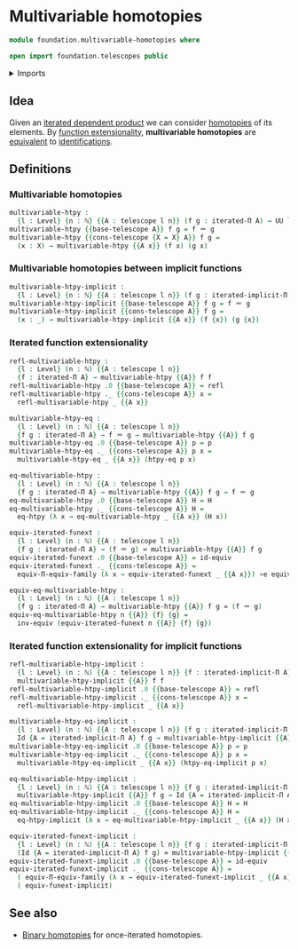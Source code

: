 # Multivariable homotopies

```agda
module foundation.multivariable-homotopies where

open import foundation.telescopes public
```

<details><summary>Imports</summary>

```agda
open import elementary-number-theory.natural-numbers

open import foundation.equivalences
open import foundation.function-extensionality
open import foundation.homotopies
open import foundation.iterated-dependent-product-types
open import foundation.universe-levels

open import foundation-core.functoriality-dependent-function-types
open import foundation-core.identity-types
```

</details>

## Idea

Given an
[iterated dependent product](foundation.iterated-dependent-product-types.md) we
can consider [homotopies](foundation-core.homotopies.md) of its elements. By
[function extensionality](foundation.function-extensionality.md),
**multivariable homotopies** are [equivalent](foundation-core.equivalences.md)
to [identifications](foundation-core.identity-types.md).

## Definitions

### Multivariable homotopies

```agda
multivariable-htpy :
  {l : Level} {n : ℕ} {{A : telescope l n}} (f g : iterated-Π A) → UU l
multivariable-htpy {{base-telescope A}} f g = f ＝ g
multivariable-htpy {{cons-telescope {X = X} A}} f g =
  (x : X) → multivariable-htpy {{A x}} (f x) (g x)
```

### Multivariable homotopies between implicit functions

```agda
multivariable-htpy-implicit :
  {l : Level} {n : ℕ} {{A : telescope l n}} (f g : iterated-implicit-Π A) → UU l
multivariable-htpy-implicit {{base-telescope A}} f g = f ＝ g
multivariable-htpy-implicit {{cons-telescope A}} f g =
  (x : _) → multivariable-htpy-implicit {{A x}} (f {x}) (g {x})
```

### Iterated function extensionality

```agda
refl-multivariable-htpy :
  {l : Level} (n : ℕ) {{A : telescope l n}}
  {f : iterated-Π A} → multivariable-htpy {{A}} f f
refl-multivariable-htpy .0 {{base-telescope A}} = refl
refl-multivariable-htpy ._ {{cons-telescope A}} x =
  refl-multivariable-htpy _ {{A x}}

multivariable-htpy-eq :
  {l : Level} (n : ℕ) {{A : telescope l n}}
  {f g : iterated-Π A} → f ＝ g → multivariable-htpy {{A}} f g
multivariable-htpy-eq .0 {{base-telescope A}} p = p
multivariable-htpy-eq ._ {{cons-telescope A}} p x =
  multivariable-htpy-eq _ {{A x}} (htpy-eq p x)

eq-multivariable-htpy :
  {l : Level} (n : ℕ) {{A : telescope l n}}
  {f g : iterated-Π A} → multivariable-htpy {{A}} f g → f ＝ g
eq-multivariable-htpy .0 {{base-telescope A}} H = H
eq-multivariable-htpy ._ {{cons-telescope A}} H =
  eq-htpy (λ x → eq-multivariable-htpy _ {{A x}} (H x))

equiv-iterated-funext :
  {l : Level} (n : ℕ) {{A : telescope l n}}
  {f g : iterated-Π A} → (f ＝ g) ≃ multivariable-htpy {{A}} f g
equiv-iterated-funext .0 {{base-telescope A}} = id-equiv
equiv-iterated-funext ._ {{cons-telescope A}} =
  equiv-Π-equiv-family (λ x → equiv-iterated-funext _ {{A x}}) ∘e equiv-funext

equiv-eq-multivariable-htpy :
  {l : Level} (n : ℕ) {{A : telescope l n}}
  {f g : iterated-Π A} → multivariable-htpy {{A}} f g ≃ (f ＝ g)
equiv-eq-multivariable-htpy n {{A}} {f} {g} =
  inv-equiv (equiv-iterated-funext n {{A}} {f} {g})
```

### Iterated function extensionality for implicit functions

```agda
refl-multivariable-htpy-implicit :
  {l : Level} (n : ℕ) {{A : telescope l n}} {f : iterated-implicit-Π A} →
  multivariable-htpy-implicit {{A}} f f
refl-multivariable-htpy-implicit .0 {{base-telescope A}} = refl
refl-multivariable-htpy-implicit ._ {{cons-telescope A}} x =
  refl-multivariable-htpy-implicit _ {{A x}}

multivariable-htpy-eq-implicit :
  {l : Level} (n : ℕ) {{A : telescope l n}} {f g : iterated-implicit-Π A} →
  Id {A = iterated-implicit-Π A} f g → multivariable-htpy-implicit {{A}} f g
multivariable-htpy-eq-implicit .0 {{base-telescope A}} p = p
multivariable-htpy-eq-implicit ._ {{cons-telescope A}} p x =
  multivariable-htpy-eq-implicit _ {{A x}} (htpy-eq-implicit p x)

eq-multivariable-htpy-implicit :
  {l : Level} (n : ℕ) {{A : telescope l n}} {f g : iterated-implicit-Π A} →
  multivariable-htpy-implicit {{A}} f g → Id {A = iterated-implicit-Π A} f g
eq-multivariable-htpy-implicit .0 {{base-telescope A}} H = H
eq-multivariable-htpy-implicit ._ {{cons-telescope A}} H =
  eq-htpy-implicit (λ x → eq-multivariable-htpy-implicit _ {{A x}} (H x))

equiv-iterated-funext-implicit :
  {l : Level} (n : ℕ) {{A : telescope l n}} {f g : iterated-implicit-Π A} →
  (Id {A = iterated-implicit-Π A} f g) ≃ multivariable-htpy-implicit {{A}} f g
equiv-iterated-funext-implicit .0 {{base-telescope A}} = id-equiv
equiv-iterated-funext-implicit ._ {{cons-telescope A}} =
  ( equiv-Π-equiv-family (λ x → equiv-iterated-funext-implicit _ {{A x}})) ∘e
  ( equiv-funext-implicit)
```

## See also

- [Binary homotopies](foundation.binary-homotopies.md) for once-iterated
  homotopies.
